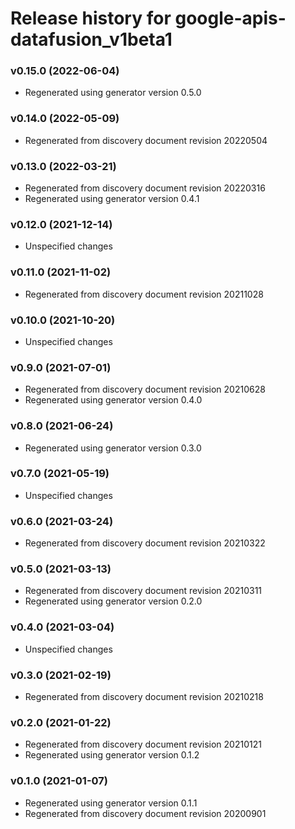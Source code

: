# Release history for google-apis-datafusion_v1beta1

### v0.15.0 (2022-06-04)

* Regenerated using generator version 0.5.0

### v0.14.0 (2022-05-09)

* Regenerated from discovery document revision 20220504

### v0.13.0 (2022-03-21)

* Regenerated from discovery document revision 20220316
* Regenerated using generator version 0.4.1

### v0.12.0 (2021-12-14)

* Unspecified changes

### v0.11.0 (2021-11-02)

* Regenerated from discovery document revision 20211028

### v0.10.0 (2021-10-20)

* Unspecified changes

### v0.9.0 (2021-07-01)

* Regenerated from discovery document revision 20210628
* Regenerated using generator version 0.4.0

### v0.8.0 (2021-06-24)

* Regenerated using generator version 0.3.0

### v0.7.0 (2021-05-19)

* Unspecified changes

### v0.6.0 (2021-03-24)

* Regenerated from discovery document revision 20210322

### v0.5.0 (2021-03-13)

* Regenerated from discovery document revision 20210311
* Regenerated using generator version 0.2.0

### v0.4.0 (2021-03-04)

* Unspecified changes

### v0.3.0 (2021-02-19)

* Regenerated from discovery document revision 20210218

### v0.2.0 (2021-01-22)

* Regenerated from discovery document revision 20210121
* Regenerated using generator version 0.1.2

### v0.1.0 (2021-01-07)

* Regenerated using generator version 0.1.1
* Regenerated from discovery document revision 20200901

